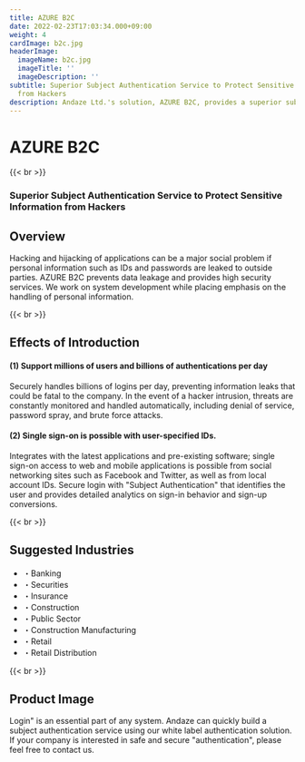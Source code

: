 ```yaml
---
title: AZURE B2C
date: 2022-02-23T17:03:34.000+09:00
weight: 4
cardImage: b2c.jpg
headerImage:
  imageName: b2c.jpg
  imageTitle: ''
  imageDescription: ''
subtitle: Superior Subject Authentication Service to Protect Sensitive Information
  from Hackers
description: Andaze Ltd.'s solution, AZURE B2C, provides a superior subject authentication service that protects sensitive information from hackers. We will promptly build a subject authentication service using our white label authentication solution. Please feel free to contact us if your company is interested in safe and secure "authentication".
---
```

# AZURE B2C

{{< br >}}

### Superior Subject Authentication Service to Protect Sensitive Information from Hackers

## Overview

Hacking and hijacking of applications can be a major social problem if personal information such as IDs and passwords are leaked to outside parties. AZURE B2C prevents data leakage and provides high security services. We work on system development while placing emphasis on the handling of personal information.

{{< br >}}

## Effects of Introduction

#### (1) Support millions of users and billions of authentications per day

Securely handles billions of logins per day, preventing information leaks that could be fatal to the company. In the event of a hacker intrusion, threats are constantly monitored and handled automatically, including denial of service, password spray, and brute force attacks.

#### (2) Single sign-on is possible with user-specified IDs.

Integrates with the latest applications and pre-existing software; single sign-on access to web and mobile applications is possible from social networking sites such as Facebook and Twitter, as well as from local account IDs. Secure login with "Subject Authentication" that identifies the user and provides detailed analytics on sign-in behavior and sign-up conversions.

{{< br >}}

## Suggested Industries

* ・Banking
* ・Securities
* ・Insurance
* ・Construction
* ・Public Sector
* ・Construction Manufacturing
* ・Retail
* ・Retail Distribution

{{< br >}}

## Product Image

Login" is an essential part of any system. Andaze can quickly build a subject authentication service using our white label authentication solution. If your company is interested in safe and secure "authentication", please feel free to contact us.